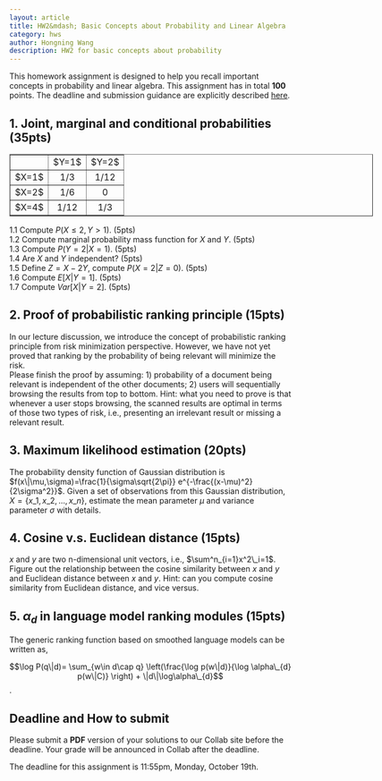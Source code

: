 ```yaml
---
layout: article     
title: HW2&mdash; Basic Concepts about Probability and Linear Algebra        
category: hws        
author: Hongning Wang
description: HW2 for basic concepts about probability      
---
```


This homework assignment is designed to help you recall important concepts in probability and linear algebra. This assignment has in total **100** points. The deadline and submission guidance are explicitly described [here](#time).

## 1. Joint, marginal and conditional probabilities (35pts)

<center>
<table border="1" style="width:650px;">
	<tr>
		<td align="center"></td>
		<td align="center">$Y=1$</td>
		<td align="center">$Y=2$</td>
	</tr>
	<tr>
		<td align="center">$X=1$</td>
		<td align="center">1/3</td>
		<td align="center">1/12</td>
	</tr>
	<tr>
		<td align="center">$X=2$</td>
		<td align="center">1/6</td>
		<td align="center">0</td>
	</tr>
	<tr>
		<td align="center">$X=4$</td>
		<td align="center">1/12</td>
		<td align="center">1/3</td>
	</tr>
</table>
</center> 

1.1 Compute $P(X\le 2, Y>1)$. (5pts)             
1.2 Compute marginal probability mass function for $X$ and $Y$. (5pts)                 
1.3 Compute $P(Y=2|X=1)$. (5pts)       
1.4 Are $X$ and $Y$ independent? (5pts)             
1.5 Define $Z=X-2Y$, compute $P(X=2|Z=0)$. (5pts)             
1.6 Compute $E[X|Y=1]$. (5pts)                   
1.7 Compute $Var[X|Y=2]$. (5pts)                         


## 2. Proof of probabilistic ranking principle (15pts)

In our lecture discussion, we introduce the concept of probabilistic ranking principle from risk minimization perspective. However, we have not yet proved that ranking by the probability of being relevant will minimize the risk.         
Please finish the proof by assuming: 1) probability of a document being relevant is independent of the other documents; 2) users will sequentially browsing the results from top to bottom. Hint: what you need to prove is that whenever a user stops browsing, the scanned results are optimal in terms of those two types of risk, i.e., presenting an irrelevant result or missing a relevant result.      

## 3. Maximum likelihood estimation (20pts) 

The probability density function of Gaussian distribution is $f(x\|\mu,\sigma)=\frac{1}{\sigma\sqrt{2\pi}} e^{-\frac{(x-\mu)^2}{2\sigma^2}}$. Given a set of observations from this Gaussian distribution, $X=\{x\_1,x\_2,\dots,x\_n\}$, estimate the mean parameter $\mu$ and variance parameter $\sigma$ with details. 

## 4. Cosine v.s. Euclidean distance (15pts) 

$x$ and $y$ are two n-dimensional unit vectors, i.e., $\sum^n_{i=1}x^2\_i=1$. Figure out the relationship between the cosine similarity between $x$ and $y$ and Euclidean distance between $x$ and $y$. Hint: can you compute cosine similarity from Euclidean distance, and vice versus.

## 5. $\alpha_d$ in language model ranking modules (15pts) 

The generic ranking function based on smoothed language models can be written as,

$$\log P(q\|d)= \sum_{w\in d\cap q} \left(\frac{\log p(w\|d)}{\log \alpha\_{d} p(w\|C)} \right) + \|d\|\log\alpha\_{d}$$.

## <a name="time"></a> Deadline and How to submit

Please submit a **PDF** version of your solutions to our Collab site before the deadline. Your grade will be announced in Collab after the deadline.

The deadline for this assignment is 11:55pm, Monday, October 19th. 
   
